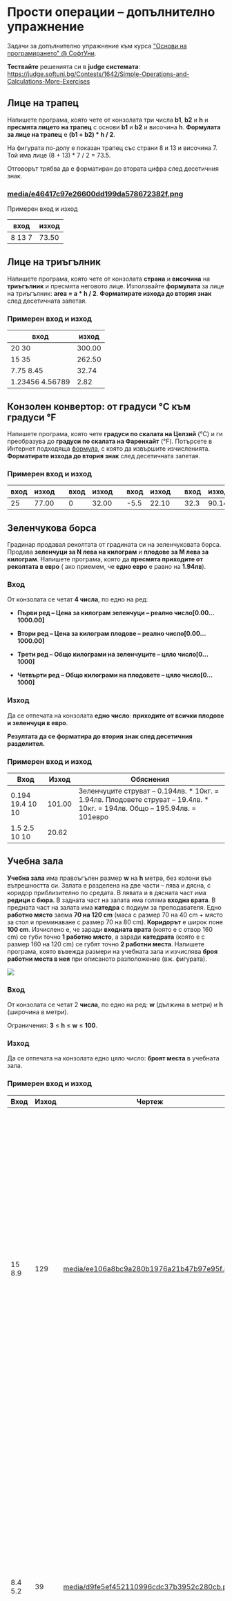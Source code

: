 # Прости операции – допълнително упражнение

Задачи за допълнително упражнение към курса ["Основи на програмирането" \@
СофтУни](https://softuni.bg/courses/programming-basics).

**Тествайте** решенията си в **judge системата**:
<https://judge.softuni.bg/Contests/1642/Simple-Operations-and-Calculations-More-Exercises>

## Лице на трапец

Напишете програма, която чете от конзолата три числа **b1**, **b2** и **h** и
**пресмята лицето на трапец** с основи **b1** и **b2** и височина **h**.
**Формулата за лице на трапец** е **(b1 + b2) \* h / 2**.

На фигурата по-долу е показан трапец със страни 8 и 13 и височина 7. Той има
лице (8 + 13) \* 7 / 2 = 73.5.

Отговорът трябва да е форматиран до втората цифра след десетичния знак.

### [media/e46417c97e26600dd199da578672382f.png](media/e46417c97e26600dd199da578672382f.png)

  
Примерен вход и изход

| **вход** | **изход** |
|----------|-----------|
| 8 13 7   | 73.50     |

## Лице на триъгълник

Напишете програма, която чете от конзолата **страна** и **височина** на
**триъгълник** и пресмята неговото лице. Използвайте **формулата** за лице на
триъгълник: **area = a \* h / 2**. **Форматирате изхода до втория знак** след
десетичната запетая.

### Примерен вход и изход

| **вход**        | **изход** |
|-----------------|-----------|
| 20 30           | 300.00    |
| 15 35           | 262.50    |
| 7.75 8.45       | 32.74     |
| 1.23456 4.56789 | 2.82      |

## Конзолен конвертор: от градуси °C към градуси °F

Напишете програма, която чете **градуси по скалата на Целзий** (°C) и ги
преобразува до **градуси по скалата на Фаренхайт** (°F). Потърсете в Интернет
подходяща
[формула](https://www.google.bg/search?q=%D1%84%D0%BE%D1%80%D0%BC%D1%83%D0%BB%D0%B0+%D1%86%D0%B5%D0%BB%D0%B7%D0%B8%D0%B9+%D1%84%D0%B0%D1%80%D0%B5%D0%BD%D1%85%D0%B0%D0%B9%D1%82&gws_rd=cr&dcr=0&ei=cm7mWaqGJ8ana6i-kcgH),
с която да извършите изчисленията. **Форматирате изхода до втория знак** след
десетичната запетая.

### Примерен вход и изход

| **вход** | **изход** |   | **вход** | **изход** |   | **вход** | **изход** |   | **вход** | **изход** |
|----------|-----------|---|----------|-----------|---|----------|-----------|---|----------|-----------|
| 25       | 77.00     |   | 0        | 32.00     |   | \-5.5    | 22.10     |   | 32.3     | 90.14     |

## Зеленчукова борса

Градинар продавал реколтата от градината си на зеленчуковата борса. Продава
**зеленчуци за N лева на килограм** и **плодове за M лева за килограм**.
Напишете програма, която да **пресмята приходите от реколтата в евро** ( ако
приемем, че **едно евро** е равно на **1.94лв**).

### Вход

От конзолата се четат **4 числа**, по едно на ред:

-   **Първи ред – Цена за килограм зеленчуци – реално число[0.00… 1000.00]**

-   **Втори ред – Цена за килограм плодове – реално число[0.00… 1000.00]**

-   **Трети ред – Общо килограми на зеленчуците – цяло число[0… 1000]**

-   **Четвърти ред – Общо килограми на плодовете – цяло число[0… 1000]**

### Изход

Да се отпечата на конзолата **едно число**: **приходите от всички плодове и
зеленчуци в евро**.

**Резултата да се форматира до втория знак след десетичния разделител.**

### Примерен вход и изход

| **Вход**         | **Изход** | **Обяснения**                                                                                                              |
|------------------|-----------|----------------------------------------------------------------------------------------------------------------------------|
| 0.194 19.4 10 10 | 101.00    | Зеленчуците струват – 0.194лв. \* 10кг. = 1.94лв. Плодовете струват – 19.4лв. \* 10кг. = 194лв. Общо – 195.94лв. = 101евро |
| 1.5 2.5 10 10    | 20.62     |                                                                                                                            |

## Учебна зала

**Учебна зала** има правоъгълен размер **w** на **h** метра, без колони във
вътрешността си. Залата е разделена на две части – лява и дясна, с коридор
приблизително по средата. В лявата и в дясната част има **редици с бюра**. В
задната част на залата има голяма **входна врата**. В предната част на залата
има **катедра** с подиум за преподавателя. Едно **работно място** заема **70 на
120 cm** (маса с размер 70 на 40 cm + място за стол и преминаване с размер 70 на
80 cm). **Коридорът** е широк поне **100 cm**. Изчислено е, че заради **входната
врата** (която е с отвор 160 cm) се губи точно **1 работно място**, а заради
**катедрата** (която е с размер 160 на 120 cm) се губят точно **2 работни
места**. Напишете програма, която въвежда размери на учебната зала и изчислява
**броя работни места в нея** при описаното разположение (вж. фигурата).

![](media/8d06b939f081d2df5d752168dc3a994b.png)

### Вход

От конзолата се четат 2 **числа**, по едно на ред: **w** (дължина в метри) и
**h** (широчина в метри).

Ограничения: **3** ≤ **h** ≤ **w** ≤ **100**.

### Изход

Да се отпечата на конзолата едно цяло число: **броят места** в учебната зала.

### Примерен вход и изход

| **Вход** | **Изход** | **Чертеж**                                                                               | **Обяснения**                                                                                                                                                                                                                                                                                                                                                                                                             |
|----------|-----------|------------------------------------------------------------------------------------------|---------------------------------------------------------------------------------------------------------------------------------------------------------------------------------------------------------------------------------------------------------------------------------------------------------------------------------------------------------------------------------------------------------------------------|
| 15 8.9   | 129       | [media/ee106a8bc9a280b1976a21b47b97e95f.png](media/ee106a8bc9a280b1976a21b47b97e95f.png) | Залата е широка 890 cm. От тях 100 cm отиват за коридора в средата. В останалите 790 cm могат да се разположат по **11 бюра на ред** (11 \* 70 cm = 770 cm + 20 cm остатък). Залата е дълга 1500 cm. В тях могат да бъдат разположени **12 реда** (12 \* 120 cm = 1440 + 60 cm остатък). **Брой места** = **12 \* 11 - 3** = 132 - 3 = **129** (имаме 12 реда по 11 места = 132 минус 3 места за катедра и входна врата). |
| 8.4 5.2  | 39        | [media/d9fe5ef452110996cdc37b3952c280cb.png](media/d9fe5ef452110996cdc37b3952c280cb.png) | Залата е широка 520 cm. От тях 100 cm отиват за коридора в средата. В останалите 420 cm могат да се разположат по **6 бюра на ред** (6 \* 70 cm = 420 cm, без остатък). Залата е дълга 840 cm. В тях могат да бъдат разположени **7 реда** (7 \* 120 cm = 840, без остатък). **Брой места** = **7 \* 6 - 3** = 42 - 3 = **39** (имаме 7 реда по 6 места = 42 минус 3 места за катедра и входна врата).                    |

## Рибна борса

Георги ще има гости вечерта и решава да ги нагости с **паламуд, сафрид и миди.**
Затова отива на рибната борса, за да си **купи по няколко килограма**. Oт
**конзолата се въвеждат цените** в лева на **скумрията и цацата.** Също
**количеството** на **паламуд, сафрид и миди в килограми**. **Колко пари ще са
му необходими**, за да **плати сметката** си, ако **цените на борсата** са:

-   **Паламуд – 60% по-скъп от скумрията**

-   **Сафрид – 80% по-скъп от цацата**

-   **Миди – 7.50 лв. за килограм**

### Вход

От конзолата се четат **5 числа**:

-   **Първи ред** – **цена на скумрията на килограм**. **Реално число в
    интервала [0.00…40.00]**

-   **Втори ред** – **цена на цацата на килограм**. **Реално число в интервала
    [0.00…30.00]**

-   **Трети ред** – **килограма паламуд**. **Реално число в интервала
    [0.00…50.00]**

-   **Четвърти ред** – **килограма сафрид**. **Реално число в интервала [0.00…
    70.00]**

-   **Пети ред** – **килограма миди. Цяло число в интервала [0 ... 100]**

### Изход

Да се отпечата на конзолата **едно число с плаваща запетая**: **колко пари ще са
нужни на Георги, за да си плати сметката**. **Закръглено до вторият знак след
десетичната запетая (1.2457 -\> 1.25).**

### Примерен вход и изход

| **Вход**            | **Изход** | **Обяснения**                                                                                                                                                                                                                                                         |           |
|---------------------|-----------|-----------------------------------------------------------------------------------------------------------------------------------------------------------------------------------------------------------------------------------------------------------------------|-----------|
| 6.90 4.20 1.5 2.5 1 | 42.96     | Цена на паламуда = 6.90 + 6.90 \* 0.60 = 11.04 лв. за килограм Сума паламуд = 1.5 \* 11.04 = 16.56 Цена на сафрид = 4.20 + 4.20 \* 0.80 = 7.56 лв. за килограм Сума сафрид = 2.5 \* 7.56 = 18.90  Сума миди = 1 \* 7.50 = 7.50  Сметка = 16.56 + 18.90 + 7.50 = 42.96 |           |
| **Вход**            | **Изход** | **Вход**                                                                                                                                                                                                                                                              | **Изход** |
| 5.55 3.57 4.3 3.6 7 | 113.82    | 7.79 5.35 9.3 0 0                                                                                                                                                                                                                                                     | 115.92    |

## Боядисване на къща

Напишете програма, която да пресмята **колко литра боя е нужна** за боядисването
на къщa. Като **за стените** се използва **зелена боя**, а за **покрива –
червена**. **Разхода** на **зелената боя е 1 литър за 3.4 м2**, а на **червената
– 1 литър за 4.3 м2**.

**Стените имат следните размери**:

-   **Предната и задната** стена са **квадрати със страна „x“**

    -   на предната стена има **правоъгълна врата с широчина 1.2м и височина
        2м**

![](media/7eb34ca3667fc00cfc27d3de6e512829.emf)

**Страничните** стени са **правоъгълници със страни „x“ и „y“**

-   **и на двете** странични стени има по **един квадратен прозорец със страна
    1.5м**

**Покривът има следните размери**:

-   **Два правоъгълника със страни „x“ и „y“**

-   **Два равностранни триъгълника със страна „x“ и височина „h“**

Трябва да пресметнете **площта на всички страни** и **площта на покрива**, за да

намерите **колко литра от всяка боя ще са нужни**.

### Вход

От конзолата се четат **3 реда**:

1.  **x – височината на къщата – реално число в интервала [2...100]**

2.  **y – дължината на страничната стена – реално число в интервала [2...100]**

3.  **h – височината на триъгълната стена на прокрива – реално число в интервала
    [2...100]**

### Изход

Да се отпечатат на конзолата **две числа** всяко на нов ред:

-   **Литрите зелена боя**

-   **Литритe червена боя**

**Форматирани до вторият знак след десетичната запетая.**

### Примерен вход и изход

| **Вход** | **Изход**   | **Обяснения**                                                                                                                                                                                                                                                                                                                                                                                                                                                                                                                       | **Вход**         | **Изход**    |
|----------|-------------|-------------------------------------------------------------------------------------------------------------------------------------------------------------------------------------------------------------------------------------------------------------------------------------------------------------------------------------------------------------------------------------------------------------------------------------------------------------------------------------------------------------------------------------|------------------|--------------|
| 6 10 5.2 | 54.44 35.16 | **СТЕНИ** Страничната стена е с площ – 6\*10 = 60; Прозорецът е с площ = 1.5\*1.5 = 2.25; Двете страници са общо – 2\*60 - 2\*2.25 = 115.5; Задната стена – 6\*6 = 36; Вход: 1.2\*2 = 2.4 Общо предна и задна – 2\*36 - 2.4 = 69.6 **ОБЩА ПЛОЩ**: 115.5 + 69.6 = **185.1 м2 Зелена боя** = 185.1 / 3.4 = **54.44 литра ПОКРИВ** Двата правоъгълника на покрива – 2 \* (6\*10) = 120 Двата триъгълниците – 2 \* (6\*5.2 / 2) = 2 \* 15.6 = 31.2 **ОБЩА ПЛОЩ**: 120 + 31.2 = 151.2 **м2 Червена боя** = 151.2 / 4.3 = **35.16 литра** | 10.25 15.45 8.88 | 152.93 94.82 |

## Периметър и лице на кръг

Напишете програма, която чете от конзолата **число r** и пресмята и отпечатва
**лицето** и **периметъра на кръг** / **окръжност** с радиус **r**, като
форматирате изхода в следния вид: **"\<calculated area\>"**  
**"\<calculated parameter\>"**. Форматирайте изходните данни **до втория знак
след десетичната запетая.**

### Примерен вход и изход

| **вход** | **изход**   |
|----------|-------------|
| 3        | 28.27 18.85 |
| 4.5      | 63.62 28.27 |

# Задачи за шампиони

## Прогноза за времето

Напишете програма, която познава дали е топло или студено навън. От конзолата се
чете **един ред** – **текст**, който подсказва какво е времето. **При въвеждане
на** "sunny" **трябва да се отпечата** "It's warm outside!". **Във всички
останали случаи** трябва да се отпечата "It's cold outside!".

### Примерен вход и изход

| **Вход** | **Изход**          |
|----------|--------------------|
| sunny    | It's warm outside! |
| cloudy   | It's cold outside! |
| snowy    | It's cold outside! |

**Насоки:** потърсете информация за **if-else** конструкцията.

## Прогноза за времето – част 2

Напишете програма, която при въведени градуси (реално число) принтира какво е
времето, като имате предвид следната таблица:

| **Градуси**   | **Време** |
|---------------|-----------|
| 26.00 - 35.00 | Hot       |
| 20.1 - 25.9   | Warm      |
| 15.00 - 20.00 | Mild      |
| 12.00 - 14.9  | Cool      |
| 5.00 - 11.9   | Cold      |

Ако се въведат градуси, **различни от посочените в таблицата**, да се отпечата
"unknown".

### Примерен вход и изход

| **Вход** | **Изход** |
|----------|-----------|
| 16.5     | Mild      |
| 8        | Cold      |
| 22.4     | Warm      |
| 26       | Hot       |
| 0        | unknown   |

**Насоки:** потърсете информация за **серии от проверки**.
